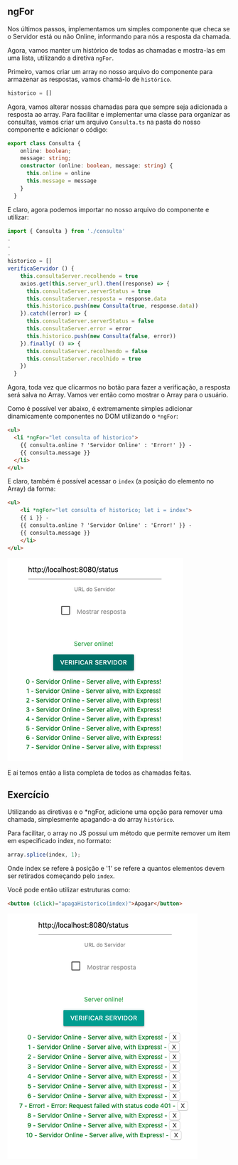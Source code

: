 ## ngFor

Nos últimos passos, implementamos um simples componente que checa se o Servidor está ou não Online, informando para nós a resposta da chamada.

Agora, vamos manter um histórico de todas as chamadas e mostra-las em uma lista, utilizando a diretiva `ngFor`.

Primeiro, vamos criar um array no nosso arquivo do componente para armazenar as respostas, vamos chamá-lo de `histórico`.

```typescript
historico = []
```

Agora, vamos alterar nossas chamadas para que sempre seja adicionada a resposta ao array. Para facilitar e implementar uma classe para organizar as consultas, vamos criar um arquivo `Consulta.ts` na pasta do nosso componente e adicionar o código:

```typescript
export class Consulta {
    online: boolean;
    message: string;
    constructor (online: boolean, message: string) {
      this.online = online
      this.message = message
    }
  }
```

E claro, agora podemos importar no nosso arquivo do componente e utilizar:

```typescript
import { Consulta } from './consulta'
.
.
.
historico = []
verificaServidor () {
    this.consultaServer.recolhendo = true
    axios.get(this.server_url).then((response) => {
      this.consultaServer.serverStatus = true
      this.consultaServer.resposta = response.data
      this.historico.push(new Consulta(true, response.data))
    }).catch((error) => {
      this.consultaServer.serverStatus = false
      this.consultaServer.error = error
      this.historico.push(new Consulta(false, error))
    }).finally( () => {
      this.consultaServer.recolhendo = false
      this.consultaServer.recolhido = true
    })
  }
```

Agora, toda vez que clicarmos no botão para fazer a verificação, a resposta será salva no Array. Vamos ver então como mostrar o Array para o usuário.

Como é possível ver abaixo, é extremamente simples adicionar dinamicamente componentes no DOM utilizando o `*ngFor`:

```html
<ul>
  <li *ngFor="let consulta of historico">
    {{ consulta.online ? 'Servidor Online' : 'Error!' }} - 
    {{ consulta.message }}
  </li>
</ul>
```

E claro, também é possível acessar o `index` (a posição do elemento no Array) da forma:

```html
<ul>
	<li *ngFor="let consulta of historico; let i = index">
  	{{ i }} - 
  	{{ consulta.online ? 'Servidor Online' : 'Error!' }} - 
  	{{ consulta.message }}
	</li>
</ul>
```

![image-20191110210058114](assets/image-20191110210058114.png)

E aí temos então a lista completa de todos as chamadas feitas.



## Exercício

Utilizando as diretivas e o *ngFor, adicione uma opção para remover uma chamada, simplesmente apagando-a do array `histórico`. 

Para facilitar, o array no JS possui um método que permite remover um item em especificado index, no formato:

```js
array.splice(index, 1);
```

Onde index se refere à posição e '1' se refere a quantos elementos devem ser retirados começando pelo `index`.

Você pode então utilizar estruturas como:

```html
<button (click)="apagaHistorico(index)">Apagar</button>
```

![image-20191110212453006](assets/image-20191110212453006.png)